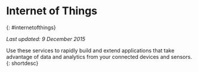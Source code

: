 

# Internet of Things
{: #internetofthings}

*Last updated: 9 December 2015*

Use these services to rapidly build and extend applications that take advantage of data and analytics from your connected devices and sensors.
{: shortdesc}



